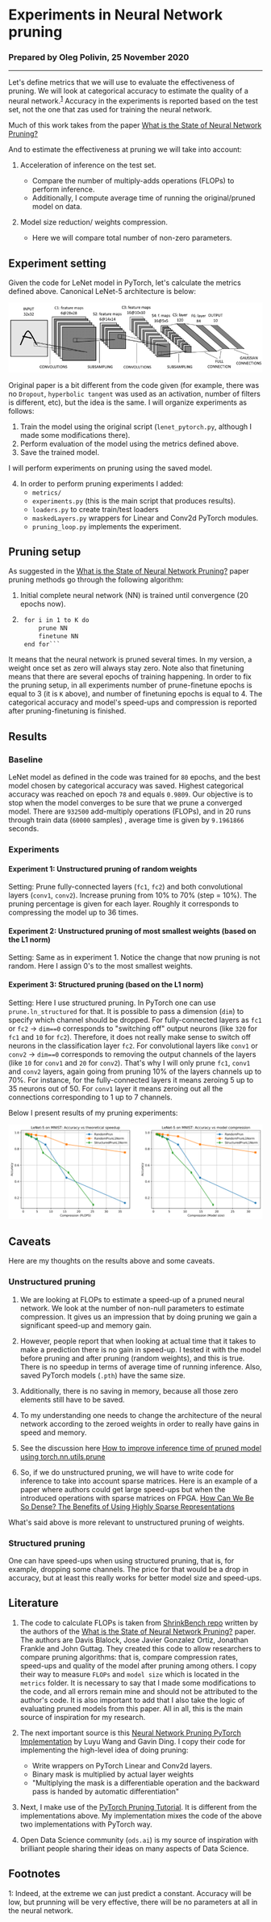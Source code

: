 # Experiments in Neural Network pruning

### Prepared by Oleg Polivin, 25 November 2020
---

Let's define metrics that we will use to evaluate the effectiveness of pruning. We will look at categorical accuracy to estimate the quality of a neural network.<sup>[1](#myfootnote1)</sup> Accuracy in the experiments is reported based on the test set, not the one that zas used for training the neural network.


Much of this work takes from the paper [What is the State of Neural Network Pruning?](https://arxiv.org/abs/2003.03033)

And to estimate the effectiveness at pruning we will take into account:

1. Acceleration of inference on the test set.
   - Compare the number of multiply-adds operations (FLOPs) to perform inference.
   - Additionally, I compute average time of running the original/pruned model on data.

2. Model size reduction/ weights compression.
    - Here we will compare total number of non-zero parameters.

## Experiment setting

Given the code for LeNet model in PyTorch, let's calculate the metrics defined above. Canonical LeNet-5 architecture is below:

![Imagine a LeNet-5 architecture](imgs/Architecture-of-LeNet-5.png "LeNet-5 architecture")

Original paper is a bit different from the code given (for example, there was no ``Dropout``, ``hyperbolic tangent`` was used as an activation, number of filters is different, etc), but the idea is the same. I will organize experiments as follows:

1. Train the model using the original script (``lenet_pytorch.py``, although I made some modifications there).
2. Perform evaluation of the model using the metrics defined above.
3. Save the trained model.

I will perform experiments on pruning using the saved model.

4. In order to perform pruning experiments I added:
    - ``metrics/``
    - ``experiments.py`` (this is the main script that produces results).
    - ``loaders.py`` to create train/test loaders
    - ``maskedLayers.py`` wrappers for Linear and Conv2d PyTorch modules.
    - ``pruning_loop.py`` implements the experiment.

## Pruning setup

As suggested in the [What is the State of Neural Network Pruning?](https://arxiv.org/abs/2003.03033) paper pruning methods go through the following algorithm:

1. Initial complete neural network (NN) is trained until convergence (20 epochs now).
2. ```
    for i in 1 to K do
        prune NN
        finetune NN
    end for```

It means that the neural network is pruned several times. In my version, a weight once set as zero will always stay zero. Note also that finetuning means that there are several epochs of training happening. In order to fix the pruning setup, in all experiments number of prune-finetune epochs is equal to 3 (it is ``K`` above), and number of finetuning epochs is equal to 4. The categorical accuracy and model's speed-ups and compression is reported after pruning-finetuning is finished.

## Results

### Baseline

LeNet model as defined in the code was trained for ``80`` epochs, and the best model chosen by categorical accuracy was saved. Highest categorical accuracy was reached on epoch ``78`` and equals ``0.9809``. Our objective is to stop when the model converges to be sure that we prune a converged model. There are ``932500`` add-multiply operations (FLOPs), and in 20 runs through train data (``60000`` samples) , average time is given by ``9.1961866`` seconds.

### Experiments

#### Experiment 1: Unstructured pruning of random weights

Setting: Prune fully-connected layers (``fc1``, ``fc2``) and both convolutional layers (``conv1``, ``conv2``). Increase pruning from 10% to 70% (step = 10%). The pruning percentage is given for each layer. Roughly it corresponds to compressing the model up to 36 times.

#### Experiment 2: Unstructured pruning of most smallest weights (based on the L1 norm)

Setting: Same as in experiment 1. Notice the change that now pruning is not random. Here I assign 0's to the most smallest weights.

#### Experiment 3: Structured pruning (based on the L1 norm)

Setting: Here I use structured pruning. In PyTorch one can use ``prune.ln_structured`` for that. It is possible to pass a dimension (``dim``) to specify which channel should be dropped. For fully-connected layers as ``fc1`` or ``fc2`` -> ``dim==0`` corresponds to "switching off" output neurons (like ``320`` for ``fc1`` and ``10`` for ``fc2``). Therefore, it does not really make sense to switch off neurons in the classification layer ``fc2``. For convolutional layers like ``conv1`` or ``conv2`` -> ``dim==0`` corresponds to removing the output channels of the layers (like ``10`` for ``conv1`` and ``20`` for ``conv2``). That's why I will only prune ``fc1``, ``conv1`` and ``conv2`` layers, again going from pruning 10% of the layers channels up to 70%. For instance, for the fully-connected layers it means zeroing 5 up to 35 neurons out of 50. For ``conv1`` layer it means zeroing out all the connections corresponding to 1 up to 7 channels.

Below I present results of my pruning experiments:

![Pruning results were here](imgs/pruningResults.png "Pruning Results")

## Caveats

Here are my thoughts on the results above and some caveats.

### Unstructured pruning
1. We are looking at FLOPs to estimate a speed-up of a pruned neural network. We look at the number of non-null parameters to estimate compression. It gives us an impression that by doing pruning we gain a significant speed-up and memory gain.

2. However, people report that when looking at actual time that it takes to make a prediction there is no gain in speed-up. I tested it with the model before pruning and after pruning (random weights), and this is true. There is no speedup in terms of average time of running inference. Also, saved PyTorch models (``.pth``) have the same size.

3. Additionally, there is no saving in memory, because all those zero elements still have to be saved.

4. To my understanding one needs to change the architecture of the neural network according to the zeroed weights in order to really have gains in speed and memory.

5. See the discussion here [How to improve inference time of pruned model using torch.nn.utils.prune](https://discuss.pytorch.org/t/how-to-improve-inference-time-of-pruned-model-using-torch-nn-utils-prune/78633/4)

6. So, if we do unstructured pruning, we will have to write code for inference to take into account sparse matrices. Here is an example of a paper where authors could get large speed-ups but when the introduced operations with sparse matrices on FPGA. [How Can We Be So Dense? The Benefits of Using Highly Sparse Representations](https://arxiv.org/abs/1903.11257)

What's said above is more relevant to unstructured pruning of weights.

### Structured pruning

One can have speed-ups when using structured pruning, that is, for example, dropping some channels. The price for that would be a drop in accuracy, but at least this really works for better model size and speed-ups.


## Literature

1. The code to calculate FLOPs is taken from [ShrinkBench repo](https://github.com/JJGO/shrinkbench) written by the authors of the [What is the State of Neural Network Pruning?](https://arxiv.org/abs/2003.03033) paper. The authors are Davis Blalock, Jose Javier Gonzalez Ortiz, Jonathan Frankle and John Guttag. They created this code to allow researchers to compare pruning algorithms: that is, compare compression rates, speed-ups and quality of the model after pruning among others. I copy their way to measure ``FLOPs`` and ``model size`` which is located in the ``metrics`` folder. It is necessary to say that I made some modifications to the code, and all errors remain mine and should not be attributed to the author's code. It is also important to add that I also take the logic of evaluating pruned models from this paper. All in all, this is the main source of inspiration for my research.

2. The next important source is this [Neural Network Pruning PyTorch Implementation](https://github.com/wanglouis49/pytorch-weights_pruning) by Luyu Wang and Gavin Ding. I copy their code for implementing the high-level idea of doing pruning:
   - Write wrappers on PyTorch Linear and Conv2d layers.
   - Binary mask is multiplied by actual layer weights
   - "Multiplying the mask is a differentiable operation and the backward pass is handed by automatic differentiation"

3. Next, I make use of the [PyTorch Pruning Tutorial](https://pytorch.org/tutorials/intermediate/pruning_tutorial.html). It is different from the implementations above. My implementation mixes the code of the above two implementations with PyTorch way.

4. Open Data Science community (``ods.ai``) is my source of inspiration with brilliant people sharing their ideas on many aspects of Data Science.

## Footnotes
<a name="myfootnote1">1</a>: Indeed, at the extreme we can just predict a constant. Accuracy will be low, but prunning will be very effective, there will be no parameters at all in the neural network.
